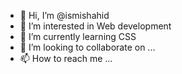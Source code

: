 - 👋 Hi, I’m @ismishahid
- 👀 I’m interested in Web development
- 🌱 I’m currently learning CSS
- 💞️ I’m looking to collaborate on ...
- 📫 How to reach me ...

<!---
ismishahid/ismishahid is a ✨ special ✨ repository because its `README.md` (this file) appears on your GitHub profile.
You can click the Preview link to take a look at your changes.
--->
